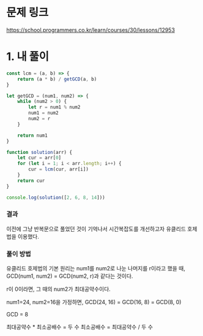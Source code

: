 # 문제 링크

https://school.programmers.co.kr/learn/courses/30/lessons/12953

# 1. 내 풀이

```jsx
const lcm = (a, b) => {
	return (a * b) / getGCD(a, b)
}

let getGCD = (num1, num2) => {
	while (num2 > 0) {
		let r = num1 % num2
		num1 = num2
		num2 = r
	}

	return num1
}

function solution(arr) {
	let cur = arr[0]
	for (let i = 1; i < arr.length; i++) {
		cur = lcm(cur, arr[i])
	}
	return cur
}

console.log(solution([2, 6, 8, 14]))
```

### 결과

이전에 그냥 반복문으로 풀었던 것이 기억나서 시간복잡도를 개선하고자 유클리드 호제법을 이용했다.

### 풀이 방법

유클리드 호제법의 기본 원리는 num1를 num2로 나눈 나머지를 r이라고 했을 때, GCD(num1, num2) = GCD(num2, r)과 같다는 것이다.

r이 0이라면, 그 때의 num2가 최대공약수이다.

num1=24, num2=16을 가정하면, GCD(24, 16) = GCD(16, 8) = GCD(8, 0)

GCD = 8

최대공약수 \* 최소공배수 = 두 수
최소공배수 = 최대공약수 / 두 수
